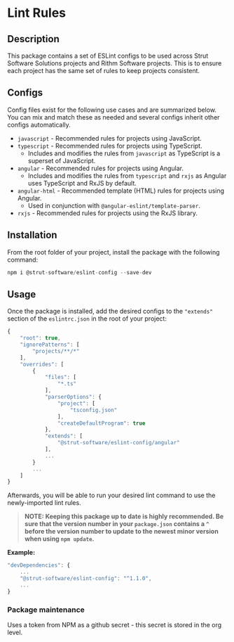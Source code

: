 # Lint Rules

## Description

This package contains a set of ESLint configs to be used across Strut Software Solutions projects and Rithm Software projects. This is to ensure each project has the same set of rules to keep projects consistent.

## Configs

Config files exist for the following use cases and are summarized below. You can mix and match these as needed and several configs inherit other configs automatically.

* `javascript` - Recommended rules for projects using JavaScript.
* `typescript` - Recommended rules for projects using TypeScript.
  * Includes and modifies the rules from `javascript` as TypeScript is a superset of JavaScript.
* `angular` - Recommended rules for projects using Angular.
  * Includes and modifies the rules from `typescript` and `rxjs` as Angular uses TypeScript and RxJS by default.
* `angular-html` - Recommended template (HTML) rules for projects using Angular.
  * Used in conjunction with `@angular-eslint/template-parser`.
* `rxjs` - Recommended rules for projects using the RxJS library.

## Installation

From the root folder of your project, install the package with the following command:

```javascript
npm i @strut-software/eslint-config --save-dev
```

## Usage

Once the package is installed, add the desired configs to the `"extends"` section of the `eslintrc.json` in the root of your project:

```javascript
{
    "root": true,
    "ignorePatterns": [
        "projects/**/*"
    ],
    "overrides": [
        {
            "files": [
                "*.ts"
            ],
            "parserOptions": {
                "project": [
                    "tsconfig.json"
                ],
                "createDefaultProgram": true
            },
            "extends": [
                "@strut-software/eslint-config/angular"
            ],
            ...
        }
        ...
    ]
}
```

Afterwards, you will be able to run your desired lint command to use the newly-imported lint rules.

> **NOTE: Keeping this package up to date is highly recommended. Be sure that the version number in your `package.json` contains a `^` before the version number to update to the newest minor version when using `npm update`.**

**Example:**

```javascript
"devDependencies": {
    ...
    "@strut-software/eslint-config": "^1.1.0",
    ...
}
```

### Package maintenance
Uses a token from NPM as a github secret - this secret is stored in the org level.
